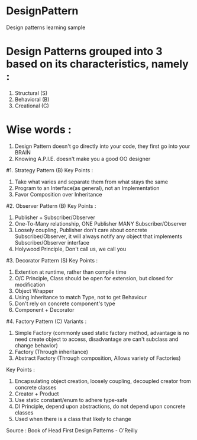 # DesignPattern
Design patterns learning sample

# Design Patterns grouped into 3 based on its characteristics, namely :
1. Structural (S)
2. Behavioral (B)
3. Creational (C)

# Wise words :
1. Design Pattern doesn't go directly into your code, they first go into your BRAIN
2. Knowing A.P.I.E. doesn't make you a good OO designer


#1. Strategy Pattern (B)
Key Points :

1. Take what varies and separate them from what stays the same
2. Program to an Interface(as general), not an Implementation
3. Favor Composition over Inheritance

#2. Observer Pattern (B)
Key Points :

1. Publisher + Subscriber/Observer
2. One-To-Many relationship, ONE Publisher MANY Subscriber/Observer
3. Loosely coupling, Publisher don't care about concrete Subscriber/Observer, it will always notify any object that implements Subscriber/Observer interface
4. Holywood Principle, Don't call us, we call you

#3. Decorator Pattern (S)
Key Points :

1. Extention at runtime, rather than compile time
2. O/C Principle, Class should be open for extension, but closed for modification
3. Object Wrapper
4. Using Inheritance to match Type, not to get Behaviour
5. Don't rely on concrete component's type
6. Component + Decorator

#4. Factory Pattern (C)
Variants :

1. Simple Factory (commonly used static factory method, advantage is no need create object to access, disadvantage are can't subclass and change behavior) 
2. Factory (Through inheritance)
3. Abstract Factory (Through composition, Allows variety of Factories)

Key Points :

1. Encapsulating object creation, loosely coupling, decoupled creator from concrete classes
2. Creator + Product
3. Use static constant/enum to adhere type-safe
4. DI Principle, depend upon abstractions, do not depend upon concrete classes
5. Used when there is a class that likely to change








Source : Book of Head First Design Patterns - O'Reilly
